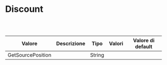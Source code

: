 # Discount

<br><br>

| Valore | Descrizione | Tipo | Valori | Valore di default |
| --- | --- | --- | --- | --- |
| GetSourcePosition |  | String | <ul> </ul>|  |

